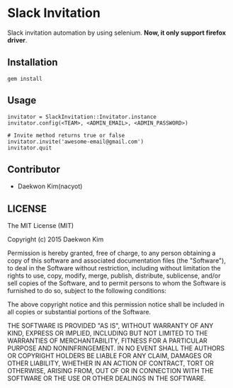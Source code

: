 # Slack Invitation

Slack invitation automation by using selenium. **Now, it only support firefox driver**.

## Installation

```
gem install 
```

## Usage

```
invitator = SlackInvitation::Invitator.instance
invitator.config(<TEAM>, <ADMIN_EMAIL>, <ADMIN_PASSWORD>)

# Invite method returns true or false
invitator.invite('awesome-email@gmail.com') 
invitator.quit
```

## Contributor

* Daekwon Kim(nacyot)

## LICENSE

The MIT License (MIT)

Copyright (c) 2015 Daekwon Kim

Permission is hereby granted, free of charge, to any person
obtaining a copy of this software and associated documentation
files (the "Software"), to deal in the Software without
restriction, including without limitation the rights to use, copy,
modify, merge, publish, distribute, sublicense, and/or sell copies
of the Software, and to permit persons to whom the Software is
furnished to do so, subject to the following conditions:

The above copyright notice and this permission notice shall be
included in all copies or substantial portions of the Software.

THE SOFTWARE IS PROVIDED "AS IS", WITHOUT WARRANTY OF ANY KIND,
EXPRESS OR IMPLIED, INCLUDING BUT NOT LIMITED TO THE WARRANTIES OF
MERCHANTABILITY, FITNESS FOR A PARTICULAR PURPOSE AND
NONINFRINGEMENT. IN NO EVENT SHALL THE AUTHORS OR COPYRIGHT
HOLDERS BE LIABLE FOR ANY CLAIM, DAMAGES OR OTHER LIABILITY,
WHETHER IN AN ACTION OF CONTRACT, TORT OR OTHERWISE, ARISING FROM,
OUT OF OR IN CONNECTION WITH THE SOFTWARE OR THE USE OR OTHER
DEALINGS IN THE SOFTWARE.

